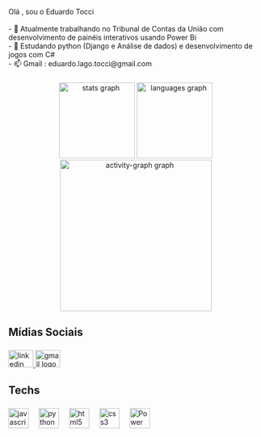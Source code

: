 <p align="left">Olá , sou o Eduardo Tocci<br><br>- 🔭 Atualmente trabalhando no Tribunal de Contas da União com desenvolvimento de painéis interativos usando Power Bi<br>- 🌱 Estudando python (Django e Análise de dados) e desenvolvimento de jogos com C# <br>- 📫 Gmail : eduardo.lago.tocci@gmail.com</p>

###

<div align="center">
  <img src="https://github-readme-stats.vercel.app/api?username=EduardoTocci&hide_title=false&hide_rank=false&show_icons=true&include_all_commits=true&count_private=true&disable_animations=false&theme=nord&locale=en&hide_border=false&order=1" height="150" alt="stats graph"  />
  <img src="https://github-readme-stats.vercel.app/api/top-langs?username=EduardoTocci&locale=en&hide_title=false&layout=compact&card_width=320&langs_count=5&theme=nord&hide_border=false&order=2" height="150" alt="languages graph"  />
  <img src="https://github-readme-activity-graph.vercel.app/graph?username=EduardoTocci&radius=16&theme=nord&area=true&order=5" height="300" alt="activity-graph graph"  />
</div>

###

<h2 align="left">Mídias Sociais</h2>

###

<div align="left">
  <a href="https://www.linkedin.com/in/eduardo-tocci-b6a447268/" target="_blank">
    <img src="https://raw.githubusercontent.com/maurodesouza/profile-readme-generator/master/src/assets/icons/social/linkedin/default.svg" width="49" height="34" alt="linkedin logo" />
  </a>
  <a href="mailto:eduardo.lago.tocci@gmail.com" target="_blank">
    <img src="https://raw.githubusercontent.com/maurodesouza/profile-readme-generator/master/src/assets/icons/social/gmail/default.svg" width="49" height="34" alt="gmail logo" />
  </a>
<!--   <img src="https://raw.githubusercontent.com/maurodesouza/profile-readme-generator/master/src/assets/icons/social/instagram/default.svg" width="49" height="34" alt="instagram logo"  /> -->
</div>

###

<h2 align="left">Techs</h2>

###

<div align="left">
  <img src="https://skillicons.dev/icons?i=js" height="40" alt="javascript logo"  />
  <img width="12" />
  <img src="https://skillicons.dev/icons?i=py" height="40" alt="python logo"  />
  <img width="12" />
  <img src="https://skillicons.dev/icons?i=html" height="40" alt="html5 logo"  />
  <img width="12" />
  <img src="https://skillicons.dev/icons?i=css" height="40" alt="css3 logo"  />
  <img width="12" />
  <img src="https://upload.wikimedia.org/wikipedia/commons/c/cf/New_Power_BI_Logo.svg" height="40" alt="Power Bi logo" />

</div>

###
